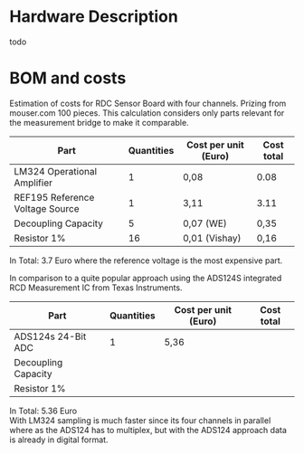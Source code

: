 # Hardware Description
todo
# BOM and costs
Estimation of costs for RDC Sensor Board with four channels. Prizing from mouser.com 100 pieces. This calculation considers only parts relevant for the measurement bridge to make it comparable.  

| Part                             | Quantities      | Cost per unit (Euro) | Cost total |
| -------------------------------- | -----------     | -----------          | ---------- |
| LM324 Operational Amplifier      | 1               | 0,08                 | 0.08  |
| REF195 Reference Voltage Source  | 1               | 3,11                 | 3.11  |
| Decoupling Capacity              | 5               | 0,07 (WE)            | 0,35  |
| Resistor 1%                      | 16              | 0,01 (Vishay)        | 0,16  |

In Total: 3.7 Euro where the reference voltage is the most expensive part. 

In comparison to a quite popular approach using the ADS124S integrated RCD Measurement IC from Texas Instruments. 

| Part                             | Quantities      | Cost per unit (Euro) | Cost total |
| -------------------------------- | -----------     | -----------          | ---------- |
| ADS124s 24-Bit ADC    | 1               | 5,36                 |   |
| Decoupling Capacity              |                |            |  |
| Resistor 1%                      |               |         |  |

In Total: 5.36 Euro  
With LM324 sampling is much faster since its four channels in parallel where as the ADS124 has to multiplex, but with the ADS124 approach data is already in digital format.  
